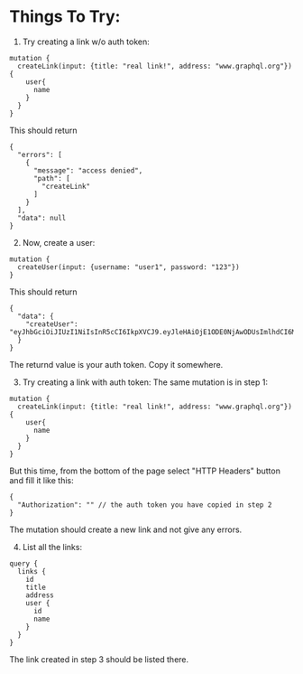 # Things To Try:

1. Try creating a link w/o auth token:
```
mutation {
  createLink(input: {title: "real link!", address: "www.graphql.org"}){
    user{
      name
    }
  }
}
```
This should return 
```
{
  "errors": [
    {
      "message": "access denied",
      "path": [
        "createLink"
      ]
    }
  ],
  "data": null
}
```

2. Now, create a user:
```
mutation {
  createUser(input: {username: "user1", password: "123"})
}
```
This should return 
```
{
  "data": {
    "createUser": "eyJhbGciOiJIUzI1NiIsInR5cCI6IkpXVCJ9.eyJleHAiOjE1ODE0NjAwODUsImlhdCI6MTU4MTQ1OTc4NX0.rYLOM123kSulGjvK5VP8c7S0kgk03WweS2VJUUbAgNA"
  }
}
```
The returnd value is your auth token. Copy it somewhere.

3. Try creating a link with auth token:
The same mutation is in step 1:
```
mutation {
  createLink(input: {title: "real link!", address: "www.graphql.org"}){
    user{
      name
    }
  }
}
```
But this time, from the bottom of the page select "HTTP Headers" button and fill it like this:
```
{
  "Authorization": "" // the auth token you have copied in step 2
}
```
The mutation should create a new link and not give any errors.

4. List all the links:
```
query {
  links {
    id
    title
    address
    user {
      id
      name
    }
  }
}
```
The link created in step 3 should be listed there.
